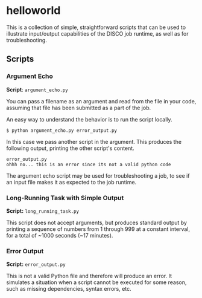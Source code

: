 
# helloworld

This is a collection of simple, straightforward scripts that can be used to illustrate input/output capabilities of the DISCO job runtime,
as well as for troubleshooting.

## Scripts

### Argument Echo 

**Script**: `argument_echo.py`

You can pass a filename as an argument and read from the file in your code, assuming that file has been submitted as a part of the job.

An easy way to understand the behavior is to run the script locally.

```
$ python argument_echo.py error_output.py
```

In this case we pass another script in the argument. This produces the following output, printing the other script's content.

```
error_output.py
ohhh no... this is an error since its not a valid python code
```

The argument echo script may be used for troubleshooting a job, to see if an input file makes it as expected to the job runtime.

### Long-Running Task with Simple Output

**Script:** `long_running_task.py`

This script does not accept arguments, but produces standard output by printing a sequence of numbers from 1 through 999 at a constant interval, 
for a total of ~1000 seconds (~17 minutes).

### Error Output

**Script:** `error_output.py`

This is not a valid Python file and therefore will produce an error. 
It simulates a situation when a script cannot be executed for some reason, such as missing dependencies, syntax errors, etc.